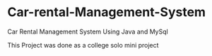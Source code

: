 # Car-rental-Management-System
Car Rental Management System Using Java and MySql

This Project was done as a college solo mini project
